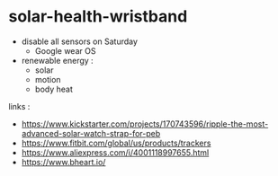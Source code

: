 # solar-health-wristband

- disable all sensors on Saturday
  - Google wear OS
- renewable energy :
  - solar
  - motion
  - body heat
 

links :
- https://www.kickstarter.com/projects/170743596/ripple-the-most-advanced-solar-watch-strap-for-peb
- https://www.fitbit.com/global/us/products/trackers
- https://www.aliexpress.com/i/4001118997655.html
- https://www.bheart.io/
